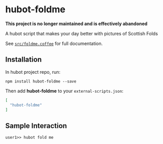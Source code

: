 # hubot-foldme

**This project is no longer maintained and is effectively abandoned**

A hubot script that makes your day better with pictures of Scottish Folds

See [`src/foldme.coffee`](src/foldme.coffee) for full documentation.

## Installation

In hubot project repo, run:

`npm install hubot-foldme --save`

Then add **hubot-foldme** to your `external-scripts.json`:

```json
[
  "hubot-foldme"
]
```

## Sample Interaction

```
user1>> hubot fold me
```
